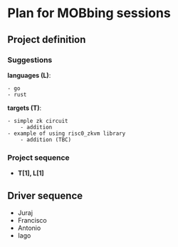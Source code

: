 # Plan for MOBbing sessions


## Project definition


### Suggestions

**languages (L)**:

    - go
    - rust

**targets (T)**:

    - simple zk circuit
        - addition
    - example of using risc0_zkvm library 
        - addition (TBC)

### Project sequence

- **T[1], L[1]**

## Driver sequence

- Juraj
- Francisco
- Antonio
- Iago
